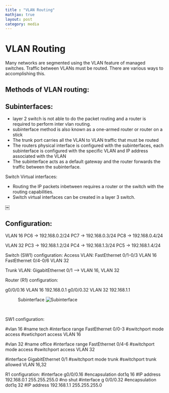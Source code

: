```yaml
---
title : "VLAN Routing"
mathjax: true
layout: post
category: media
---
```

<h1>VLAN Routing</h1>

Many networks are segmented using the VLAN feature of managed switches. Traffic between VLANs must be routed. There are various ways to accomplishing this.


<h2>Methods of VLAN routing:</h2>

<h2>Subinterfaces:</h2>

- layer 2 switch is not able to do the packet routing and a router is required to perform inter vlan routing.
- subinterface method is also known as a one-armed router or router on a stick
- The trunk port carries all the VLAN to VLAN traffic that must be routed
- The routers physical interface is configured with the subinterfaces, each subinterface is configured with the specific VLAN and IP address associated with the VLAN
- The subinterface acts as a default gateway and the router forwards the traffic between the subinterface.

Switch Virtual interfaces:
- Routing the IP packets inbetween requires a router or the switch with the routing capabilities. 
- Switch virtual interfaces can be created in a layer 3 switch.


￼

<h2>Configuration:</h2>


VLAN 16
PC6 -> 192.168.0.2/24
PC7 -> 192.168.0.3/24
PC8 -> 192.168.0.4/24


VLAN 32
PC3 -> 192.168.1.2/24
PC4 -> 192.168.1.3/24
PC5 -> 192.168.1.4/24

Switch (SW1) configuration:
Access VLAN:
FastEthernet 0/1-0/3  VLAN 16
FastEthernet 0/4-0/6  VLAN 32

Trunk VLAN:
GigabitEthernet 0/1 —> VLAN 16, VLAN 32

Router (R1) configuration:

g0/0/0.16  VLAN 16 192.168.0.1
g0/0/0.32 VLAN 32 192.168.1.1

<figure><figurecaption>Subinterface</figurecaption>
<img src="https://d-cva.github.io/assets/img/Subinterface.png" alt="Subinterface">
</figure><br>

SW1 configuration:

#vlan 16
#name tech
#interface range FastEthernet 0/0-3 
#switchport mode access
#swtichport access VLAN 16

#vlan 32
#name office
#interface range FastEthernet 0/4-6
#switchport mode access
#switchport access VLAN 32

#interface GigabitEthernet 0/1
#switchport mode trunk
#switchport trunk allowed VLAN 16,32

R1 configuration:
#interface g0/0/0.16
#encapsulation dot1q 16
#IP address 192.168.0.1 255.255.255.0
#no shut
#interface g 0/0/0.32
#encapsulation dot1q 32
#IP address 192.168.1.1 255.255.255.0





